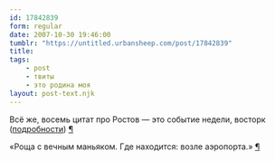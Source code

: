 ```yaml
---
id: 17842839
form: regular
date: 2007-10-30 19:46:00
tumblr: "https://untitled.urbansheep.com/post/17842839"
title:
tags:
    - post
    - твиты
    - это родина моя
layout: post-text.njk
---
```


<p>Всё же, восемь цитат про Ростов — это событие недели, восторк (<a href="http://b23.ru/sbf">подробности</a>) <a href="http://twitter.com/urbansheep/statuses/375483992">¶</a></p>

<p>«Роща с вечным маньяком. Где находится: возле аэропорта.» <a href="http://twitter.com/urbansheep/statuses/375490172">¶</a></p>

